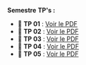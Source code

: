 **Semestre**
**TP's :**

- 📄 **TP 01** : [Voir le PDF](https://raw.githubusercontent.com/donovaneHoute/IUT-Initiation_au_dev/main/docs/tp01.pdf)
- 📄 **TP 02** : [Voir le PDF](https://raw.githubusercontent.com/donovaneHoute/IUT-Initiation_au_dev/main/docs/tp02.pdf)
- 📄 **TP 03** : [Voir le PDF](https://raw.githubusercontent.com/donovaneHoute/IUT-Initiation_au_dev/main/docs/tp03.pdf)
- 📄 **TP 04** : [Voir le PDF](https://raw.githubusercontent.com/donovaneHoute/IUT-Initiation_au_dev/main/docs/tp04.pdf)
- 📄 **TP 05** : [Voir le PDF](https://raw.githubusercontent.com/donovaneHoute/IUT-Initiation_au_dev/main/docs/tp05.pdf)

